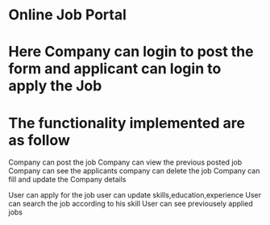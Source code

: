 # Online Job Portal

# Here Company can login to post the form and applicant can login to apply the Job

# The functionality implemented are as follow

Company can post the job
Company can view the previous posted job
Company can see the applicants 
company can delete the job
Company can fill and update the Company details 

User can apply for the job
user can update skills,education,experience
User can search the job according to his skill
User can see previousely applied jobs

